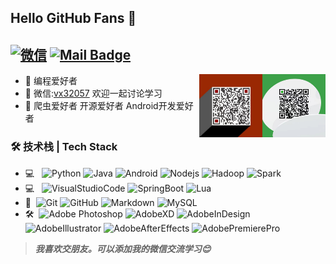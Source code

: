 ## Hello GitHub Fans 👋
[![微信](https://img.shields.io/badge/微信-vx32057-red.svg "微信")](mailto:vx32057)
[![Mail Badge](https://img.shields.io/badge/-zg10472580@gmail.com-c14438?style=flat&logo=Gmail&logoColor=white&link=mailto:zg10472580@gmail.com)](mailto:zg10472580@gmail.com)
---
<img align="right" alt="微信" width="20%" src="./d2aae7f2d51bfb7fc6ca37667b1c0b5.jpg" />
<img align="right" alt="微信" width="20%" src="./6fa99038ea351c37f74c82d4a4001a0.jpg" />

- 🌱 编程爱好者
- 💬 微信:[vx32057](vx32057) 欢迎一起讨论学习
- 👋 爬虫爱好者 开源爱好者 Android开发爱好者


### 🛠 技术栈 | Tech Stack

- 💻 &#160;
![Python](https://img.shields.io/badge/-Python-333333?style=flat&logo=Python&logoColor=FCC624)
![Java](https://img.shields.io/badge/-Java-333333?style=flat&logo=Java&logoColor=FF0000)
![Android](https://img.shields.io/badge/-Android-333333?style=flat&logo=Android&logoColor=3DDC84)
![Nodejs](https://img.shields.io/badge/-Nodejs-333333?style=flat&logo=Next.js&logoColor=3DDC84)
![Hadoop](https://img.shields.io/badge/-%E5%A4%A7%E6%95%B0%E6%8D%AE-333333?style=flat&logo=Apache%20Hadoop&logoColor=66CCFF)
![Spark](https://img.shields.io/badge/-Spark-333333?style=flat&logo=Apache%20Spark&logoColor=E25A1C)
- 💻 &#160;
![VisualStudioCode](https://img.shields.io/badge/-Visual%20Studio%20Code-333333?style=flat&logo=Visual%20Studio%20Code&logoColor=007ACC)
![SpringBoot](https://img.shields.io/badge/-SpringBoot-333333?style=flat&logo=SpringBoot&logoColor=6DB33F)
![Lua](https://img.shields.io/badge/-Lua-333333?style=flat&logo=Lua&logoColor=0295FF)
- 🔧 &#160;![Git](https://img.shields.io/badge/-Git-333333?style=flat&logo=git)
![GitHub](https://img.shields.io/badge/-GitHub-333333?style=flat&logo=github)
![Markdown](https://img.shields.io/badge/-Markdown-333333?style=flat&logo=markdown)
![MySQL](https://img.shields.io/badge/-MySQL-333333?style=flat&logo=MySQL&logoColor=FFFFFF)
- 🛠️ &#160;![Adobe Photoshop](https://img.shields.io/badge/-PS-333333?style=flat&logo=AdobePhotoshop&logoColor=31A8FF)
![AdobeXD](https://img.shields.io/badge/-XD-333333?style=flat&logo=AdobeXD&logoColor=FF0000)
![AdobeInDesign](https://img.shields.io/badge/-ID-333333?style=flat&logo=AdobeInDesign&logoColor=FF3366)
![AdobeIllustrator](https://img.shields.io/badge/-AI-333333?style=flat&logo=AdobeIllustrator&logoColor=FF9A00)
![AdobeAfterEffects](https://img.shields.io/badge/-AE-333333?style=flat&logo=AdobeAfterEffects&logoColor=9999FF)
![AdobePremierePro](https://img.shields.io/badge/-PR-333333?style=flat&logo=AdobePremierePro&logoColor=9999FF)

> ***我喜欢交朋友。可以添加我的微信交流学习😊***
